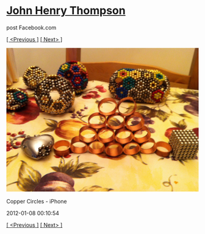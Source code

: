 # [John Henry Thompson](../README.md)
post Facebook.com

[[ <Previous ]](2012-01-08-3.md) [[ Next> ]](2012-01-01-1.md)

[![](../media/2012-01-08/Copper-Circles-iPhone-3.jpg)](../README.md)

Copper Circles - iPhone

2012-01-08 00:10:54

[[ <Previous ]](2012-01-08-3.md) [[ Next> ]](2012-01-01-1.md)